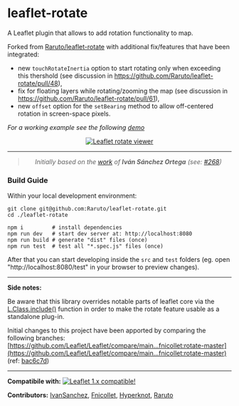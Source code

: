 # leaflet-rotate

A Leaflet plugin that allows to add rotation functionality to map.

Forked from [Raruto/leaflet-rotate](https://github.com/Raruto/leaflet-rotate) with additional fix/features that have been integrated:
* new `touchRotateInertia` option to start rotating only when exceeding this thershold (see discussion in https://github.com/Raruto/leaflet-rotate/pull/48),
* fix for floating layers while rotating/zooming the map (see discussion in https://github.com/Raruto/leaflet-rotate/pull/61),
* new `offset` option for the `setBearing` method to allow off-centered rotation in screen-space pixels.

_For a working example see the following [demo](https://raruto.github.io/leaflet-rotate/examples/leaflet-rotate.html)_

<p align="center">
    <a href="https://raruto.github.io/leaflet-rotate/examples/leaflet-rotate.html"><img src="https://raruto.github.io/img/leaflet-rotate.png" alt="Leaflet rotate viewer" /></a>
</p>

---

<blockquote>
    <p align="center">
        <em>Initially based on the <a href="https://github.com/Leaflet/Leaflet/tree/rotate">work</a> of <strong>Iván Sánchez Ortega</strong> (see: <a href="https://github.com/Leaflet/Leaflet/issues/268">#268</a>)</em>
    </p>
</blockquote>

### Build Guide

Within your local development environment:

```shell
git clone git@github.com:Raruto/leaflet-rotate.git
cd ./leaflet-rotate

npm i         # install dependencies
npm run dev   # start dev server at: http://localhost:8080
npm run build # generate "dist" files (once)
npm run test  # test all "*.spec.js" files (once)
```

After that you can start developing inside the `src` and `test` folders (eg. open "http://localhost:8080/test" in your browser to preview changes).

---

**Side notes:**

Be aware that this library overrides notable parts of leaflet core via the [L.Class.include()](https://leafletjs.com/examples/extending/extending-1-classes.html) function in order to make the rotate feature usable as a standalone plug-in.

Initial changes to this project have been apported by comparing the following branches: [https://github.com/Leaflet/Leaflet/compare/main...fnicollet:rotate-master](https://github.com/Leaflet/Leaflet/compare/main...fnicollet:rotate-master) (ref: [bac6c7d](https://github.com/fnicollet/Leaflet/tree/4ab6342f74516e7087dcd2ae786c721f36addf9e))

---

**Compatibile with:**
[![Leaflet 1.x compatible!](https://img.shields.io/badge/Leaflet-1.9-1EB300.svg?style=flat)](http://leafletjs.com/reference.html)

**Contributors:** [IvanSanchez](https://github.com/IvanSanchez), [Fnicollet](https://github.com/fnicollet/Leaflet/tree/rotate-master), [Hyperknot](https://github.com/hyperknot), [Raruto](https://github.com/Raruto/leaflet-rotate)
